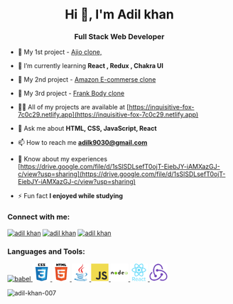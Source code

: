 
<h1 align="center">Hi 👋, I'm Adil khan</h1>
<h3 align="center">Full Stack Web Developer</h3>

- 🔭 My 1st project - [Ajio clone,](https://poetic-daifuku-104d25.netlify.app/)

- 🌱 I’m currently learning **React , Redux , Chakra UI**

- 👯 My 2nd project - [Amazon E-commerse clone](https://constweek2-amazon.netlify.app/)

- 🤝 My 3rd project - [Frank Body clone](https://darling-sorbet-a495bc.netlify.app/)

- 👨‍💻 All of my projects are available at [https://inquisitive-fox-7c0c29.netlify.app](https://inquisitive-fox-7c0c29.netlify.app)

- 💬 Ask me about **HTML, CSS, JavaScript, React**

- 📫 How to reach me **adilk9030@gmail.com**

- 📄 Know about my experiences [https://drive.google.com/file/d/1sSlSDLsefT0ojT-EiebJY-iAMXazGJ-c/view?usp=sharing](https://drive.google.com/file/d/1sSlSDLsefT0ojT-EiebJY-iAMXazGJ-c/view?usp=sharing)

- ⚡ Fun fact **I enjoyed while studying**

<h3 align="left">Connect with me:</h3>
<p align="left">
<a href="https://www.linkedin.com/in/adil-khan-7a0526255/" target="blank"><img align="center" src="https://raw.githubusercontent.com/rahuldkjain/github-profile-readme-generator/master/src/images/icons/Social/linked-in-alt.svg" alt="adil khan" height="30" width="40" /></a>
<a href="https://codesandbox.com/adil khan" target="blank"><img align="center" src="https://raw.githubusercontent.com/rahuldkjain/github-profile-readme-generator/master/src/images/icons/Social/codesandbox.svg" alt="adil khan" height="30" width="40" /></a>
<a href="https://fb.com/adil khan" target="blank"><img align="center" src="https://raw.githubusercontent.com/rahuldkjain/github-profile-readme-generator/master/src/images/icons/Social/facebook.svg" alt="adil khan" height="30" width="40" /></a>
</p>

<h3 align="left">Languages and Tools:</h3>
<p align="left"> <a href="https://babeljs.io/" target="_blank" rel="noreferrer"> <img src="https://www.vectorlogo.zone/logos/babeljs/babeljs-icon.svg" alt="babel" width="40" height="40"/> </a> <a href="https://www.w3schools.com/css/" target="_blank" rel="noreferrer"> <img src="https://raw.githubusercontent.com/devicons/devicon/master/icons/css3/css3-original-wordmark.svg" alt="css3" width="40" height="40"/> </a> <a href="https://www.w3.org/html/" target="_blank" rel="noreferrer"> <img src="https://raw.githubusercontent.com/devicons/devicon/master/icons/html5/html5-original-wordmark.svg" alt="html5" width="40" height="40"/> </a> <a href="https://www.java.com" target="_blank" rel="noreferrer"> <img src="https://raw.githubusercontent.com/devicons/devicon/master/icons/java/java-original.svg" alt="java" width="40" height="40"/> </a> <a href="https://developer.mozilla.org/en-US/docs/Web/JavaScript" target="_blank" rel="noreferrer"> <img src="https://raw.githubusercontent.com/devicons/devicon/master/icons/javascript/javascript-original.svg" alt="javascript" width="40" height="40"/> </a> <a href="https://nodejs.org" target="_blank" rel="noreferrer"> <img src="https://raw.githubusercontent.com/devicons/devicon/master/icons/nodejs/nodejs-original-wordmark.svg" alt="nodejs" width="40" height="40"/> </a> <a href="https://reactjs.org/" target="_blank" rel="noreferrer"> <img src="https://raw.githubusercontent.com/devicons/devicon/master/icons/react/react-original-wordmark.svg" alt="react" width="40" height="40"/> </a> <a href="https://redux.js.org" target="_blank" rel="noreferrer"> <img src="https://raw.githubusercontent.com/devicons/devicon/master/icons/redux/redux-original.svg" alt="redux" width="40" height="40"/> </a> </p>

<p><img align="center" src="https://github-readme-stats.vercel.app/api/top-langs?username=adil-khan-007&show_icons=true&locale=en&layout=compact" alt="adil-khan-007" /></p>

<!--
**Adil-khan-007/Adil-khan-007** is a ✨ _special_ ✨ repository because its `README.md` (this file) appears on your GitHub profile.

Here are some ideas to get you started:

- 🔭 I’m currently working on ...
- 🌱 I’m currently learning ...
- 👯 I’m looking to collaborate on ...
- 🤔 I’m looking for help with ...
- 💬 Ask me about ...
- 📫 How to reach me: ...
- 😄 Pronouns: ...
- ⚡ Fun fact: ...
-->
